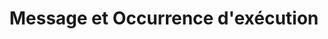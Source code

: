 ---
title: Message et Occurrence d'exécution
permalink: /diagrammes-d-interaction/#message-et-occurrence-dexécution
nav_order: 3
parent: Diagrammes d'interaction
---